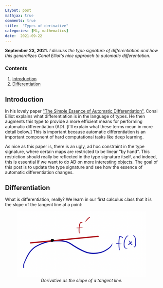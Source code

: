 ```yaml
---
Layout: post
mathjax: true
comments: true
title:  "Types of derivative"
categories: [ML, mathematics]
date:  2021-09-22
---
```


**September 23, 2021.** *I discuss the type signature of
  differentiation and how this generalizes Conal Elliot's nice
  approach to automatic differentation.*

### Contents

1. <a href="#sec-1">Introduction</a>
2. <a href="#sec-2">Differentiation</a>

## Introduction <a id="sec-1" name="sec-1"></a>

In his lovely paper ["The Simple Essence of Automatic Differentiation"](https://arxiv.org/abs/1804.00746), Conal Elliot
explains what differentiation is in the language of types. He then
augments this type to provide a more efficient means for performing
automatic differentiation (AD). [I'll explain what these terms mean in more detail
below.] This is important because automatic differentiation is an
important component of hard computational tasks like deep learning.

As nice as this paper is, there is an ugly, ad hoc constraint
in the type signature, where certain maps are restricted to be
linear "by hand". This restriction should really be reflected in the type
signature itself, and indeed, this is essential if we want to do AD on
more interesting objects. The goal of this post is to update the type
signature and see how the essence of automatic differentiation changes.

## Differentiation <a id="sec-2" name="sec-2"></a>

What is differentiation, really? We learn in our first calculus class
that it is the slope of the tangent line at a point:

<figure>
<div style="text-align:center">
<img src="/img/type-diff-1.png" width="500 px"/>
<figcaption>
<i>Derivative as the slope of a tangent line.</i>
</figcaption>
</div>
</figure>
